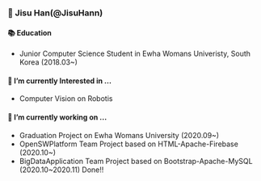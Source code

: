 ### 👋 Jisu Han(@JisuHann)

#### 📚 Education
- Junior Computer Science Student in Ewha Womans Univeristy, South Korea (2018.03~)

#### 🌱 I’m currently Interested in ...
- Computer Vision on Robotis
  
#### 🔭 I’m currently working on ...
- Graduation Project on Ewha Womans University (2020.09~)
- OpenSWPlatform Team Project based on HTML-Apache-Firebase (2020.10~)
- BigDataApplication Team Project based on Bootstrap-Apache-MySQL (2020.10~2020.11) Done!!

<!--
**JisuHann/JisuHann** is a ✨ _special_ ✨ repository because its `README.md` (this file) appears on your GitHub profile.

Here are some ideas to get you started:

- 🔭 I’m currently working on ...
- 🌱 I’m currently learning ...
- 👯 I’m looking to collaborate on ...
- 🤔 I’m looking for help with ...
- 💬 Ask me about ...
- 📫 How to reach me: ...
- 😄 Pronouns: ...
- ⚡ Fun fact: ...
-->
